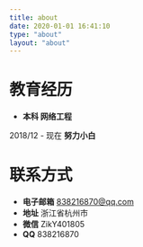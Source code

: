 ```yaml
---
title: about
date: 2020-01-01 16:41:10
type: "about"
layout: "about"
---
```



# 教育经历

* <b>本科 网络工程</b>

2018/12 - 现在
<b>努力小白</b>



# 联系方式

* <b>电子邮箱</b>
838216870@qq.com
* <b>地址</b>
浙江省杭州市
* <b>微信</b>
ZikY401805
* <b>QQ</b>
838216870